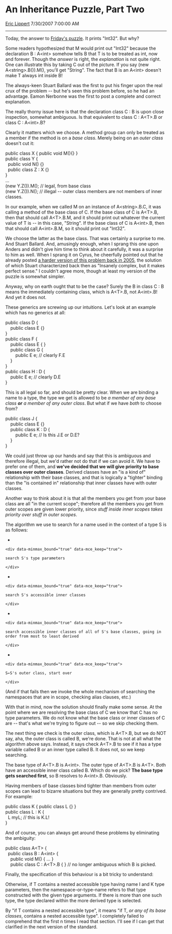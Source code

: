 <div id="page">

# An Inheritance Puzzle, Part Two

[Eric Lippert](https://social.msdn.microsoft.com/profile/Eric%20Lippert) 7/30/2007 7:00:00 AM

-----

<div id="content">

<div class="mine">

Today, the answer to [Friday's puzzle](http://blogs.msdn.com/ericlippert/archive/2007/07/27/an-inheritance-puzzle-part-one.aspx). It prints "Int32". But why?

Some readers hypothesized that <span class="code">M</span> would print out "Int32" because the declaration <span class="code">B : A\<int\></span> somehow tells <span class="code">B</span> that <span class="code">T</span> is to be treated as <span class="code">int</span>, now and forever. Though the *answer* is right, the *explanation* is not quite right. One can illustrate this by taking <span class="code">C</span> out of the picture. If you say <span class="code">(new A\<string\>.B()).M()</span>, you'll get "String". The fact that <span class="code">B</span> is an <span class="code">A\<int\></span> doesn't make <span class="code">T</span> always <span class="code">int</span> inside <span class="code">B</span>\!

The always-keen Stuart Ballard was the first to put his finger upon the real crux of the problem -- but he's seen this problem before, so he had an advantage. Eamon Nerbonne was the first to post a complete and correct explanation.

The really thorny issue here is that the declaration <span class="code">class C : B</span> is upon close inspection, somewhat ambiguous. Is that equivalent to <span class="code">class C : A\<T\>.B</span> or <span class="code">class C : A\<int\>.B</span>?

Clearly it matters which we choose. A method group can only be treated as a member if the method is on a *base class*. Merely being on an *outer class* doesn't cut it:

<span class="code"> </span>

public class X { public void M(){} }  
public class Y {  
  public void N() {}  
  public class Z : X {}  
}  
...  
(new Y.Z()).M(); // legal, from base class  
(new Y.Z()).N(); // illegal -- outer class members are not members of inner classes.

In our example, when we called <span class="code">M</span> on an instance of <span class="code">A\<string\>.B.C</span>, it was calling a method of the base class of <span class="code">C</span>. If the base class of <span class="code">C</span> is <span class="code">A\<T\>.B</span>, then that should call <span class="code">A\<T\>.B.M</span>, and it should print out whatever the current value of <span class="code">T</span> is -- in this case, "String". If the base class of <span class="code">C</span> is <span class="code">A\<int\>.B</span>, then that should call <span class="code">A\<int\>.B.M</span>, so it should print out "Int32".

We choose the latter as the base class. That was certainly a surprise to me. And Stuart Ballard. And, amusingly enough, when I sprang this one upon Anders and didn't give him time to think about it carefully, it was a surprise to him as well. When I sprang it on Cyrus, he cheerfully pointed out that he already posted [a harder version of this problem back in 2005](http://blogs.msdn.com/cyrusn/archive/2005/08/01/446431.aspx), the solution of which Stuart characterized back then as "Insanely complex, but it makes perfect sense." I couldn't agree more, though at least my version of the puzzle is somewhat simpler.

Anyway, why on earth ought that to be the case? Surely the <span class="code">B</span> in <span class="code">class C : B</span> means the immediately containing class, which is <span class="code">A\<T\>.B</span>, not <span class="code">A\<int\>.B</span>\! And yet it does not.

These generics are screwing up our intuitions. Let's look at an example which has no generics at all:

<span class="code"> </span>

public class D {  
    public class E {}  
}  
public class F {  
    public class E { }  
    public class G {  
        public E e; // clearly F.E  
    }  
}  
public class H : D {  
    public E e; // clearly D.E  
}

This is all legal so far, and should be pretty clear. When we are binding a name to a type, the type we get is allowed to be *a member of any base class* ***or*** *a member of any outer class*. But what if we have *both* to choose from?

<span class="code"> </span>

public class J {  
    public class E {}  
    public class K : D {  
        public E e; // Is this J.E or D.E?  
    }  
}

We could just throw up our hands and say that this is ambiguous and therefore illegal, but we'd rather not do that if we can avoid it. We have to prefer one of them, and **we've decided that we will give priority to base classes over outer classes**. Derived classes have an "is a kind of" relationship with their base classes, and that is logically a "tighter" binding than the "is contained in" relationship that inner classes have with outer classes.

Another way to think about it is that all the members you get from your base class are all "in the current scope"; therefore all the members you get from outer scopes are given lower priority, since *stuff inside inner scopes takes priority over stuff in outer scopes*.

The algorithm we use to search for a name used in the context of a type S is as follows:

  - 
    
    <div data-minmax_bound="true" data-mce_keep="true">
    
    search S's type parameters
    
    </div>

  - 
    
    <div data-minmax_bound="true" data-mce_keep="true">
    
    search S's accessible inner classes
    
    </div>

  - 
    
    <div data-minmax_bound="true" data-mce_keep="true">
    
    search accessible inner classes of all of S's base classes, going in order from most to least derived
    
    </div>

  - 
    
    <div data-minmax_bound="true" data-mce_keep="true">
    
    S←S's outer class, start over
    
    </div>

(And if that fails then we invoke the whole mechanism of searching the namespaces that are in scope, checking alias clauses, etc.)

With that in mind, now the solution should finally make some sense. At the point where we are resolving the base class of <span class="code">C</span> we know that <span class="code">C</span> has no type parameters. We do not know what the base class or inner classes of <span class="code">C</span> are -- that's what we're trying to figure out -- so we skip checking them.

The next thing we check is the outer class, which is <span class="code">A\<T\>.B</span>, but we do NOT say, aha, the outer class is called <span class="code">B</span>, we're done. That is not at all what the algorithm above says. Instead, it says check <span class="code">A\<T\>.B</span> to see if it has a type variable called <span class="code">B</span> or an inner type called <span class="code">B</span>. It does not, so we keep searching.

The base type of <span class="code">A\<T\>.B</span> is <span class="code">A\<int\></span>. The outer type of <span class="code">A\<T\>.B</span> is <span class="code">A\<T\></span>. Both have an accessible inner class called <span class="code">B</span>. Which do we pick? **The base type gets searched first**, so <span class="code">B</span> resolves to <span class="code">A\<int\>.B</span>. Obviously.

Having members of base classes bind tighter than members from outer scopes can lead to bizarre situations but they are generally pretty contrived. For example:

<span class="code"> </span>

public class K { public class L {} }  
public class L : K {  
  L myL; // this is K.L\!  
}

And of course, you can always get around these problems by eliminating the ambiguity:

<span class="code"> </span>

public class A\<T\> {  
  public class B : A\<int\> {  
    public void M() { ... }  
    public class C : A\<T\>.B { } // no longer ambiguous which B is picked.

Finally, the specification of this behaviour is a bit tricky to understand:

<span class="spec"> </span>

Otherwise, if T contains a nested accessible type having name I and K type parameters, then the namespace-or-type-name refers to that type constructed with the given type arguments. If there is more than one such type, the type declared within the more derived type is selected.

By <span class="spec">"if T contains a nested accessible type"</span>, it means "if T, *or any of its base classes*, contains a nested accessible type". I completely failed to comprehend that the first n times I read that section. I'll see if I can get that clarified in the next version of the standard.

 

</div>

</div>

</div>

